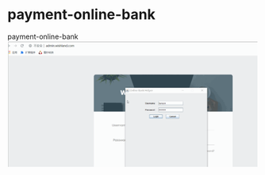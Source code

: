# payment-online-bank
payment-online-bank
 ![index](https://github.com/wzskyline/payment-online-bank/raw/master/payment.bank.aout.gif)
